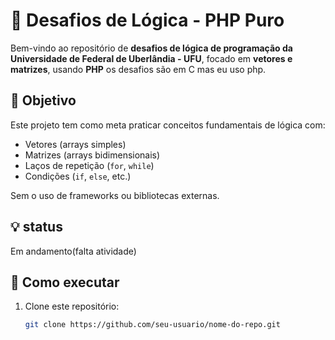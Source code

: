 
# 💾 Desafios de Lógica - PHP Puro

Bem-vindo ao repositório de **desafios de lógica de programação da Universidade de Federal de Uberlândia - UFU**, focado em **vetores e matrizes**, usando **PHP** os desafios são em C mas eu uso php.

## 🧠 Objetivo

Este projeto tem como meta praticar conceitos fundamentais de lógica com:

- Vetores (arrays simples)
- Matrizes (arrays bidimensionais)
- Laços de repetição (`for`, `while`)
- Condições (`if`, `else`, etc.)

Sem o uso de frameworks ou bibliotecas externas.

## 💡 status

Em andamento(falta atividade)

## 🚀 Como executar

1. Clone este repositório:
   ```bash
   git clone https://github.com/seu-usuario/nome-do-repo.git


     

